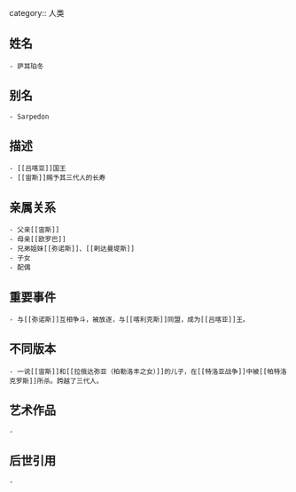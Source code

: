 category:: 人类
## 姓名
	- 萨耳珀冬
## 别名
	- Sarpedon
## 描述
	- [[吕喀亚]]国王
	- [[宙斯]]赐予其三代人的长寿
## 亲属关系
	- 父亲[[宙斯]]
	- 母亲[[欧罗巴]]
	- 兄弟姐妹[[弥诺斯]]、[[剌达曼堤斯]]
	- 子女
	- 配偶
## 重要事件
	- 与[[弥诺斯]]互相争斗，被放逐，与[[喀利克斯]]同盟，成为[[吕喀亚]]王。
## 不同版本
	- 一说[[宙斯]]和[[拉俄达弥亚（柏勒洛丰之女）]]的儿子，在[[特洛亚战争]]中被[[帕特洛克罗斯]]所杀。跨越了三代人。
## 艺术作品
	-
## 后世引用
	-
